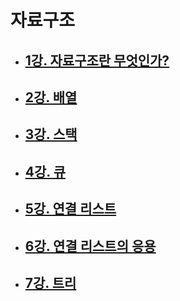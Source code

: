 # 자료구조

- ## [1강. 자료구조란 무엇인가?](./chapter1.md)

- ## [2강. 배열](./chapter2.md)

- ## [3강. 스택](./chapter3.md)

- ## [4강. 큐](./chapter4.md)

- ## [5강. 연결 리스트](./chapter5.md)

- ## [6강. 연결 리스트의 응용](./chapter6.md)

- ## [7강. 트리](./chapter7.md)

  